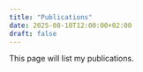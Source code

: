```yaml
---
title: "Publications"
date: 2025-08-10T12:00:00+02:00
draft: false
---
```


This page will list my publications.
